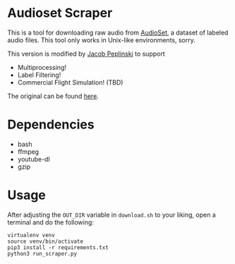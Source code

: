 # Audioset Scraper

This is a tool for downloading raw audio from [AudioSet](https://research.google.com/audioset/), a dataset of labeled audio files. This tool only works in Unix-like environments, sorry.

This version is modified by [Jacob Peplinski](https://github.com/jpeplins) to support
* Multiprocessing!
* Label Filtering!
* Commercial Flight Simulation! (TBD)

The original can be found [here](https://github.com/unixpickle/audioset).
 
# Dependencies

 * bash
 * ffmpeg
 * youtube-dl
 * gzip

# Usage
After adjusting the `OUT_DIR` variable in `download.sh` to your liking, open a terminal and do the following:

```
virtualenv venv
source venv/bin/activate
pip3 install -r requirements.txt
python3 run_scraper.py
```
